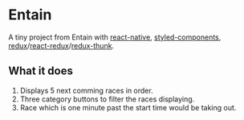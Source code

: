 # Entain
A tiny project from Entain with [react-native](https://reactnative.dev), [styled-components](https://styled-components.com), [redux](https://redux.js.org)/[react-redux](https://react-redux.js.org)/[redux-thunk](https://github.com/reduxjs/redux-thunk).

## What it does
1. Displays 5 next comming races in order.
2. Three category buttons to filter the races displaying.
3. Race which is one minute past the start time would be taking out.
